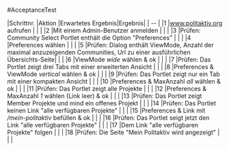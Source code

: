 #AcceptanceTest     

|Schrittnr. |Aktion |Erwartetes Ergebnis|Ergebnis|
                                                                                                           | -- |
|1                       |www.politaktiv.org aufrufen                                                                                               |                   |        |
|2                       |Mit einem Admin-Benutzer anmelden                                                                                         |                   |        |
|3                       |Prüfen: Community Select Portlet enthält die Option "Preferences"                                                         |                   |        |
|4                       |Preferences wählen                                                                                                        |                   |        |
|5                       |Prüfen: Dialog enthält ViewMode, Anzahl der maximal anzuzeigenden Communities, Url zu einer ausführlichen Übersichts-Seite|                   |        |
|6                       |ViewMode *wide* wählen & ok                                                                                               |                   |        |
|7                       |Prüfen: Das Portlet zeigt drei Tabs mit einer erweiterten Ansicht                                                         |                   |        |
|8                       |Preferences & ViewMode *vertical* wählen & ok                                                                             |                   |        |
|9                       |Prüfen: Das Portlet zeigt nur ein Tab mit einer kompakten Ansicht                                                         |                   |        |
|10                      |Preferences & MaxAnzahl *all* wählen & ok                                                                                 |                   |        |
|11                      |Prüfen: Das Portlet zeigt alle Projekte                                                                                   |                   |        |
|12                      |Preferences & MaxAnzahl *1* wählen (Link leer) & ok                                                                       |                   |        |
|13                      |Prüfen: Das Portlet zeigt Member Projekte und mind ein offenes Projekt                                                    |                   |        |
|14                      |Prüfen: Das Portlet keinen Link "alle verfügbaren Projekte"                                                               |                   |        |
|15                      |Preferences & Link mit */mein-politaktiv* befüllen & ok                                                                   |                   |        |
|16                      |Prüfen: Das Portlet seigt jetzt den Link "alle verfügbaren Projekte"                                                      |                   |        |
|17                      |Dem Link "alle verfügbaren Projekte" folgen                                                                               |                   |        |
|18                      |Prüfen: Die Seite "Mein Politaktiv wird angezeigt"                                                                        |                   |        |
